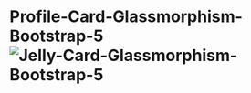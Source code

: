 # Profile-Card-Glassmorphism-Bootstrap-5![Jelly-Card-Glassmorphism-Bootstrap-5](https://user-images.githubusercontent.com/99351763/223087613-7bb3f05d-dbc0-4b0e-9c53-58b68acd12c4.png)
